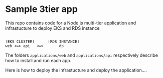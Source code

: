# Sample 3tier app
This repo contains code for a Node.js multi-tier application and infrastucture to deploy EKS and RDS instance


```

[EKS CLUSTER]      [RDS INSTANCE]
web <=> api   <=>       db
```

The folders `applications/web` and `applications/api` respectively describe how to install and run each app.


Here is how to deploy the infrastucture and deploy the application....